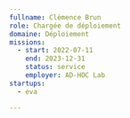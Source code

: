 ```yaml
---
fullname: Clémence Brun
role: Chargée de déploiement
domaine: Déploiement
missions:
  - start: 2022-07-11
    end: 2023-12-31
    status: service
    employer: AD-HOC Lab
startups:
  - eva

---
```



